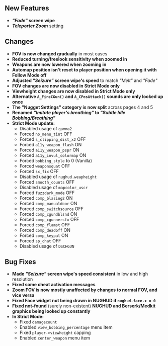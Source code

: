 ## New Features

- **_"Fade"_ screen wipe**
- _**Teleporter Zoom**_ setting

## Changes

- **FOV is now changed gradually** in most cases
- **Reduced turning/freelook sensitivity when zoomed in**
- **Weapons are now lowered when zooming in**
- **Automap position isn't reset to player position when opening it with Follow Mode off**
- **Adjusted _"Seizure"_ screen wipe's speed** to match _"Melt"_ and _"Fade"_
- **FOV changes are now disabled in Strict Mode only**
- **Viewheight changes are now disabled in Strict Mode only**
- **Alternative `A_FireCGun()` and `A_CPosAttack()` sounds are only looked up once**
- **The "Nugget Settings" category is now split** across pages 4 and 5
- **Renamed _"Imitate player's breathing"_ to _"Subtle Idle Bobbing/Breathing"_**
- **Strict Mode update:**
  - Disabled usage of `gamma2`
  - Forced `no_menu_tint` OFF
  - Forced `s_clipping_dist_x2` OFF
  - Forced `a11y_weapon_flash` ON
  - Forced `a11y_weapon_pspr` ON
  - Forced `a11y_invul_colormap` ON
  - Forced `bobbing_style` to 0 (Vanilla)
  - Forced `weaponsquat` OFF
  - Forced `sx_fix` OFF
  - Disabled usage of `nughud.weapheight`
  - Forced `smooth_counts` OFF
  - Disabled usage of `mapcolor_uscr`
  - Forced `fuzzdark_mode` OFF
  - Forced `comp_blazing2` ON
  - Forced `comp_manualdoor` ON
  - Forced `comp_switchsource` OFF
  - Forced `comp_cgundblsnd` ON
  - Forced `comp_cgunnersfx` OFF
  - Forced `comp_flamst` OFF
  - Forced `comp_deadoff` ON
  - Forced `comp_keypal` ON
  - Forced `sp_chat` OFF
  - Disabled usage of `DSCHGUN`

## Bug Fixes

- **Made _"Seizure"_ screen wipe's speed consistent** in low and high resolution
- **Fixed some cheat activation messages**
- **Zoom FOV is now mostly unaffected by changes to normal FOV, and vice versa**
- **Fixed Face widget not being drawn in NUGHUD if `nughud.face.x = 0`**
- **Fixed not-found** (surely non-existent) **NUGHUD and Berserk/Medkit graphics being looked up constantly**
- **In Strict Mode:**
  - Fixed `damagecount`
  - Enabled `view_bobbing_percentage` menu item
  - Fixed `player->viewheight` capping
  - Enabled `center_weapon` menu item
